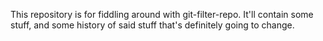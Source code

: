 This repository is for fiddling around with git-filter-repo. It'll contain some stuff, and some history of said stuff that's definitely going to change.
